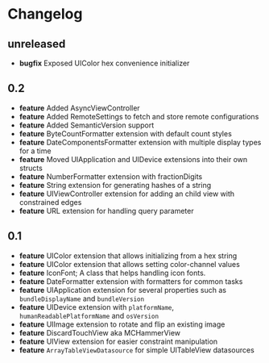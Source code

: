 # Changelog

## unreleased
* **bugfix** Exposed UIColor hex convenience initializer

## 0.2
* **feature** Added AsyncViewController
* **feature** Added RemoteSettings to fetch and store remote configurations
* **feature** Added SemanticVersion support
* **feature** ByteCountFormatter extension with default count styles
* **feature** DateComponentsFormatter extension with multiple display types for a time
* **feature** Moved UIApplication and UIDevice extensions into their own structs
* **feature** NumberFormatter extension with fractionDigits
* **feature** String extension for generating hashes of a string
* **feature** UIViewController extension for adding an child view with constrained edges
* **feature** URL extension for handling query parameter

## 0.1
* **feature** UIColor extension that allows initializing from a hex string
* **feature** UIColor extension that allows setting color-channel values
* **feature** IconFont; A class that helps handling icon fonts.
* **feature** DateFormatter extension with formatters for common tasks
* **feature** UIApplication extension for several properties such as `bundleDisplayName` and `bundleVersion`
* **feature** UIDevice extension with `platformName`, `humanReadablePlatformName` and `osVersion`
* **feature** UIImage extension to rotate and flip an existing image
* **feature** DiscardTouchView aka MCHammerView
* **feature** UIView extension for easier constraint manipulation
* **feature** `ArrayTableViewDatasource` for simple UITableView datasources
